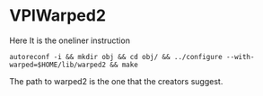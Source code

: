 # VPIWarped2

Here It is the oneliner instruction

	autoreconf -i && mkdir obj && cd obj/ && ../configure --with-warped=$HOME/lib/warped2 && make

The path to warped2 is the one that the creators suggest.
